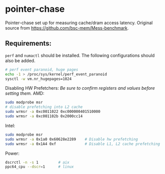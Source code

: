 # pointer-chase

Pointer-chase set up for measuring cache/dram access latency. Original source from https://github.com/bsc-mem/Mess-benchmark.

## Requirements:
`perf` and `numactl` should be installed. The following configurations should also be added.

```bash
# perf event paranoid, huge pages
echo -1 > /proc/sys/kernel/perf_event_paranoid
sysctl -w vm.nr_hugepages=1024
```

Disabling HW Prefetchers:
_Be sure to confirm registers and values before setting them._
AMD:
```bash
sudo modprobe msr
# disable prefetching into L2 cache
sudo wrmsr -a 0xc0011022 0xc000000401510000
sudo wrmsr -a 0xc001102b 0x2000cc14
```

Intel:
```bash
sudo modprobe msr
sudo wrmsr -a 0x1a0 0x60628e2289    # Disable hw prefetching
sudo wrmsr -a 0x1A4 0xf             # Disable L1, L2 cache prefetching
```

Power:
```bash
dscrctl -n -s 1         # aix
ppc64_cpu --dscr=1      # linux
```
